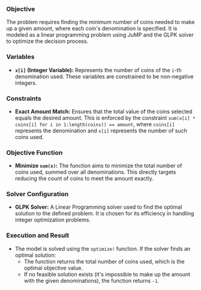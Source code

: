 ### Objective
The problem requires finding the minimum number of coins needed to make up a given amount, where each coin's denomination is specified. It is modeled as a linear programming problem using JuMP and the GLPK solver to optimize the decision process.

### Variables
- **`x[i]` (Integer Variable):** Represents the number of coins of the `i`-th denomination used. These variables are constrained to be non-negative integers.

### Constraints
- **Exact Amount Match:** Ensures that the total value of the coins selected equals the desired amount. This is enforced by the constraint `sum(x[i] * coins[i] for i in 1:length(coins)) == amount`, where `coins[i]` represents the denomination and `x[i]` represents the number of such coins used.

### Objective Function
- **Minimize `sum(x)`:** The function aims to minimize the total number of coins used, summed over all denominations. This directly targets reducing the count of coins to meet the amount exactly.

### Solver Configuration
- **GLPK Solver:** A Linear Programming solver used to find the optimal solution to the defined problem. It is chosen for its efficiency in handling integer optimization problems.

### Execution and Result
- The model is solved using the `optimize!` function. If the solver finds an optimal solution:
  - The function returns the total number of coins used, which is the optimal objective value.
  - If no feasible solution exists (it's impossible to make up the amount with the given denominations), the function returns `-1`.